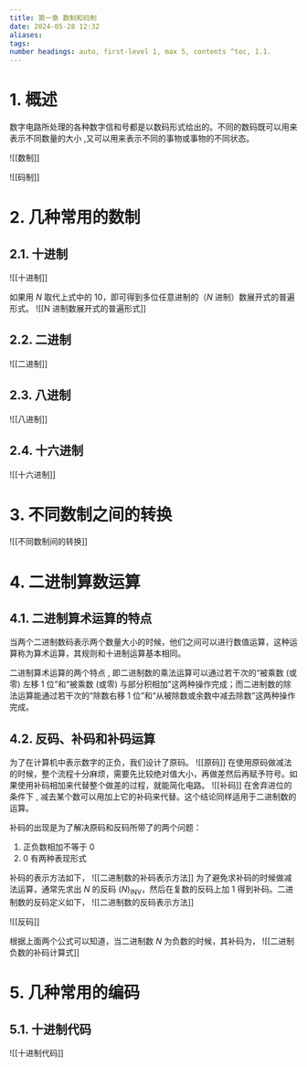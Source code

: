 ```yaml
---
title: 第一章 数制和码制
date: 2024-05-28 12:32
aliases: 
tags: 
number headings: auto, first-level 1, max 5, contents ^toc, 1.1.
---
```

# 1. 概述

数字电路所处理的各种数字信和号都是以数码形式给出的。不同的数码既可以用来表示不同数量的大小 ,又可以用来表示不同的事物或事物的不同状态。

![[数制]]

![[码制]]

# 2. 几种常用的数制

## 2.1. 十进制

![[十进制]]

如果用 $N$ 取代上式中的 10，即可得到多位任意进制的（$N$ 进制）数展开式的普遍形式。
![[N 进制数展开式的普遍形式]]

## 2.2. 二进制

![[二进制]]

## 2.3. 八进制

![[八进制]]

## 2.4. 十六进制

![[十六进制]]

# 3. 不同数制之间的转换

![[不同数制间的转换]]

# 4. 二进制算数运算

## 4.1. 二进制算术运算的特点

当两个二进制数码表示两个数量大小的时候，他们之间可以进行数值运算，这种运算称为算术运算，其规则和十进制运算基本相同。

二进制算术运算的两个特点 , 即二进制数的乘法运算可以通过若干次的“被乘数 (或零) 左移 1 位”和“被乘数 (或零) 与部分积相加”这两种操作完成；而二进制数的除法运算能通过若干次的“除数右移 1 位”和“从被除数或余数中减去除数”这两种操作完成。

## 4.2. 反码、补码和补码运算

为了在计算机中表示数字的正负，我们设计了原码。
![[原码]]
在使用原码做减法的时候，整个流程十分麻烦，需要先比较绝对值大小，再做差然后再赋予符号。如果使用补码相加来代替整个做差的过程，就能简化电路。
![[补码]]
在舍弃进位的条件下 , 减去某个数可以用加上它的补码来代替。这个结论同样适用于二进制数的运算。

补码的出现是为了解决原码和反码所带了的两个问题：
1. 正负数相加不等于 0
2. 0 有两种表现形式

补码的表示方法如下，
![[二进制数的补码表示方法]]
为了避免求补码的时候做减法运算，通常先求出 $N$ 的反码 $(N)_{\text{INV}}$，然后在复数的反码上加 1 得到补码。二进制数的反码定义如下，
![[二进制数的反码表示方法]]

![[反码]]

根据上面两个公式可以知道，当二进制数 $N$ 为负数的时候，其补码为，
![[二进制负数的补码计算式]]

# 5. 几种常用的编码

## 5.1. 十进制代码

![[十进制代码]]
